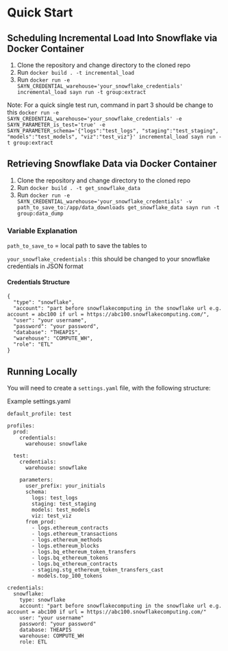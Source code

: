 # Quick Start

## Scheduling Incremental Load Into Snowflake via Docker Container

1. Clone the repository and change directory to the cloned repo
2. Run `docker build . -t incremental_load`
3. Run `docker run -e SAYN_CREDENTIAL_warehouse='your_snowflake_credentials' incremental_load sayn run -t group:extract`

Note: For a quick single test run, command in part 3 should be change to this
`docker run -e SAYN_CREDENTIAL_warehouse='your_snowflake_credentials' -e SAYN_PARAMETER_is_test='true' -e SAYN_PARAMETER_schema='{"logs":"test_logs", "staging":"test_staging", "models":"test_models", "viz":"test_viz"}' incremental_load sayn run -t group:extract`

## Retrieving Snowflake Data via Docker Container

1. Clone the repository and change directory to the cloned repo
2. Run `docker build . -t get_snowflake_data`
3. Run `docker run -e SAYN_CREDENTIAL_warehouse='your_snowflake_credentials' -v path_to_save_to:/app/data_downloads get_snowflake_data sayn run -t group:data_dump`


### Variable Explanation

`path_to_save_to` = local path to save the tables to

`your_snowflake_credentials` : this should be changed to your snowflake credentials in JSON format

#### Credentials Structure
```
{
  "type": "snowflake",
  "account": "part before snowflakecomputing in the snowflake url e.g. account = abc100 if url = https://abc100.snowflakecomputing.com/",
  "user": "your username",
  "password": "your password",
  "database": "THEAPIS",
  "warehouse": "COMPUTE_WH",
  "role": "ETL"
}
```

## Running Locally

You will need to create a `settings.yaml` file, with the following structure:

Example settings.yaml
```
default_profile: test

profiles:
  prod:
    credentials:
      warehouse: snowflake

  test:
    credentials:
      warehouse: snowflake

    parameters:
      user_prefix: your_initials
      schema:
        logs: test_logs
        staging: test_staging
        models: test_models
        viz: test_viz
      from_prod:
        - logs.ethereum_contracts
        - logs.ethereum_transactions
        - logs.ethereum_methods
        - logs.ethereum_blocks
        - logs.bq_ethereum_token_transfers
        - logs.bq_ethereum_tokens
        - logs.bq_ethereum_contracts
        - staging.stg_ethereum_token_transfers_cast
        - models.top_100_tokens

credentials:
  snowflake:
    type: snowflake
    account: "part before snowflakecomputing in the snowflake url e.g. account = abc100 if url = https://abc100.snowflakecomputing.com/"
    user: "your username"
    password: "your password"
    database: THEAPIS
    warehouse: COMPUTE_WH
    role: ETL
```
